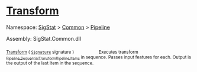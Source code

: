 # [Transform](./SequentialTransformPipeline-100663509.md)

Namespace: [SigStat]() > [Common](./../../README.md) > [Pipeline](./../README.md)

Assembly: SigStat.Common.dll

<sub>[Transform](./SequentialTransformPipeline-100663509.md) ( [`Signature`](./../../Signature.md) signature )</sub>&nbsp; &nbsp; &nbsp; &nbsp; &nbsp; &nbsp; &nbsp; &nbsp; &nbsp;<sub>Executes transform [<sub>Pipeline.SequentialTransformPipeline.Items</sub>](https://github.com/hargitomi97/sigstat/blob/master/docs/md/.md) in sequence.  Passes input features for each.  Output is the output of the last Item in the sequence.</sub>
